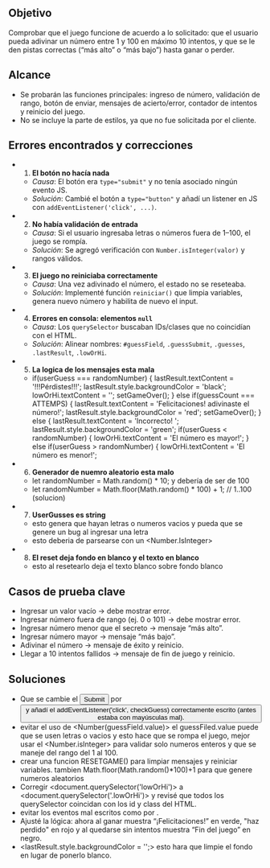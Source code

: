 ## Objetivo
Comprobar que el juego funcione de acuerdo a lo solicitado: que el usuario pueda adivinar un número entre 1 y 100 en máximo 10 intentos, y que se le den pistas correctas (“más alto” o “más bajo”) hasta ganar o perder.

## Alcance
- Se probarán las funciones principales: ingreso de número, validación de rango, botón de enviar, mensajes de acierto/error, contador de intentos y reinicio del juego.
- No se incluye la parte de estilos, ya que no fue solicitada por el cliente.

## Errores encontrados y correcciones
- 1. **El botón no hacía nada**
   - *Causa*: El botón era `type="submit"` y no tenía asociado ningún evento JS.  
   - *Solución*: Cambié el botón a `type="button"` y añadí un listener en JS con `addEventListener('click', ...)`.

- 2. **No había validación de entrada**
   - *Causa*: Si el usuario ingresaba letras o números fuera de 1–100, el juego se rompía.  
   - *Solución*: Se agregó verificación con `Number.isInteger(valor)` y rangos válidos.

- 3. **El juego no reiniciaba correctamente**
   - *Causa*: Una vez adivinado el número, el estado no se reseteaba.  
   - *Solución*: Implementé función `reiniciar()` que limpia variables, genera nuevo número y habilita de nuevo el input.

- 4. **Errores en consola: elementos `null`**
   - *Causa*: Los `querySelector` buscaban IDs/clases que no coincidían con el HTML.  
   - *Solución*: Alinear nombres: `#guessField`, `.guessSubmit`, `.guesses`, `.lastResult`, `.lowOrHi`.

- 5. **La logica de los mensajes esta mala**
   -  if(userGuess === randomNumber) {
      lastResult.textContent = '!!!Pérdistes!!!';
      lastResult.style.backgroundColor = 'black';
      lowOrHi.textContent = '';
      setGameOver();
    } else if(guessCount === ATTEMPS) {
      lastResult.textContent = 'Felicitaciones! adivinaste el número!';
      lastResult.style.backgroundColor = 'red';
      setGameOver();
    } else {
      lastResult.textContent = 'Incorrecto! ';
      lastResult.style.backgroundColor = 'green';
      if(userGuess < randomNumber) {
        lowOrHi.textContent = 'El número es mayor!';
      } else if(userGuess > randomNumber) {
        lowOrHi.textContent = 'El número es menor!';

- 6. **Generador de nuemro aleatorio esta malo**
    - let randomNumber = Math.random() * 10; y debería de ser de 100 
    - let randomNumber = Math.floor(Math.random() * 100) + 1; // 1..100 (solucion)
- 7. **UserGusses es string**
    - esto genera que hayan letras o numeros vacios y pueda que se genere un bug al ingresar una letra
    - esto deberia de parsearse con un <Number.IsInteger>
- 8. **El reset deja fondo en blanco y el texto en blanco**
    - esto al resetearlo deja el texto blanco sobre fondo blanco 


## Casos de prueba clave
- Ingresar un valor vacío → debe mostrar error.
- Ingresar número fuera de rango (ej. 0 o 101) → debe mostrar error.
- Ingresar número menor que el secreto → mensaje “más alto”.
- Ingresar número mayor → mensaje “más bajo”.
- Adivinar el número → mensaje de éxito y reinicio.
- Llegar a 10 intentos fallidos → mensaje de fin de juego y reinicio.

## Soluciones
- Que se cambie el <input type="submit"> por <button type="button"> y añadí el addEventListener('click', checkGuess) correctamente escrito (antes estaba con mayúsculas mal).
- evitar el uso de <Number(guessField.value)> el guessFiled.value puede que se usen letras o vacios y esto hace que se rompa el juego, mejor usar el <Number.isInteger> para validar solo numeros enteros y que se maneje del rango del 1 al 100.
- crear una funcion RESETGAME() para limpiar mensajes y reiniciar variables. tambien Math.floor(Math.random()*100)+1 para que genere numeros aleatorios
- Corregir <document.querySelector('lowOrHi')> a <document.querySelector('.lowOrHi')> y revisé que todos los querySelector coincidan con los id y class del HTML.
- evitar los eventos mal escritos como <addeventListener> por <addEventListener>.
- Ajusté la lógica: ahora al ganar muestra “¡Felicitaciones!” en verde, "haz perdido" en rojo y al quedarse sin intentos muestra “Fin del juego” en negro.
- <lastResult.style.backgroundColor = '';> esto hara que limpie el fondo en lugar de ponerlo blanco. 


